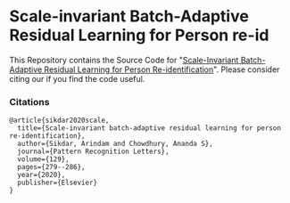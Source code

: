 # Scale-invariant Batch-Adaptive Residual Learning for Person re-id
This Repository contains the Source Code for "[Scale-Invariant Batch-Adaptive Residual Learning for Person Re-identification](https://www.sciencedirect.com/science/article/pii/S0167865519303526)". Please consider citing our if you find the code useful.

### Citations    
    @article{sikdar2020scale,
      title={Scale-invariant batch-adaptive residual learning for person re-identification},
      author={Sikdar, Arindam and Chowdhury, Ananda S},
      journal={Pattern Recognition Letters},
      volume={129},
      pages={279--286},
      year={2020},
      publisher={Elsevier}
    }

